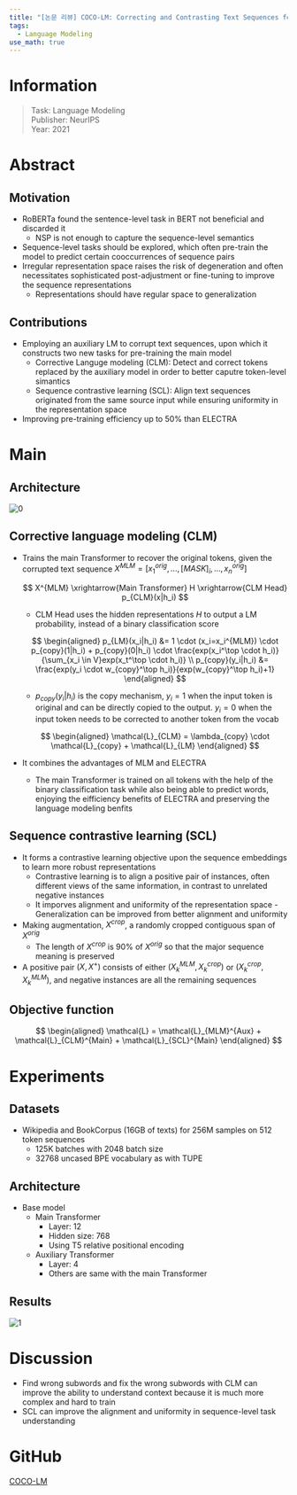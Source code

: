 ```yaml
---
title: "[논문 리뷰] COCO-LM: Correcting and Contrasting Text Sequences for Language Model Pretraining"
tags:
  - Language Modeling
use_math: true
---
```


# Information
> Task: Language Modeling \
> Publisher: NeurIPS \
> Year: 2021

# Abstract
## Motivation
- RoBERTa found the sentence-level task in BERT not beneficial and discarded it
  - NSP is not enough to capture the sequence-level semantics
- Sequence-level tasks should be explored, which often pre-train the model to predict certain cooccurrences of sequence pairs
- Irregular representation space raises the risk of degeneration and often necessitates sophisticated post-adjustment or fine-tuning to improve the sequence representations
  - Representations should have regular space to generalization

## Contributions
- Employing an auxiliary LM to corrupt text sequences, upon which it constructs two new tasks for pre-training the main model
  - Corrective Languge modeling (CLM): Detect and correct tokens replaced by the auxiliary model in order to better caputre token-level simantics
  - Sequence contrastive learning (SCL): Align text sequences originated from the same source input while ensuring uniformity in the representation space
- Improving pre-training efficiency up to 50% than ELECTRA

# Main
## Architecture
![0](https://squiduu.github.io/assets/images/review/cocolm/0.png)

## Corrective language modeling (CLM)
- Trains the main Transformer to recover the original tokens, given the corrupted text sequence $X^{MLM}=[x_1^{orig}, ..., [MASK]_i, ..., x_n^{orig}]$

  $$
  X^{MLM} \xrightarrow{Main Transformer} H \xrightarrow{CLM Head} p_{CLM}(x|h_i)
  $$

  - CLM Head uses the hidden representations $H$ to output a LM probability, instead of a binary classification score

  $$
  \begin{aligned}
  p_{LM}(x_i|h_i) &= 1 \cdot (x_i=x_i^{MLM}) \cdot p_{copy}(1|h_i) + p_{copy}(0|h_i) \cdot \frac{exp(x_i^\top \cdot h_i)}{\sum_{x_i \in V}exp(x_t^\top \cdot h_i)} \\
  p_{copy}(y_i|h_i) &= \frac{exp(y_i \cdot w_{copy}^\top h_i)}{exp(w_{copy}^\top h_i)+1}
  \end{aligned}
  $$

  - $p_{copy}(y_i|h_i)$ is the copy mechanism, $y_i=1$ when the input token is original and can be directly copied to the output. $y_i=0$ when the input token needs to be corrected to another token from the vocab

  $$
    \begin{aligned}
      \mathcal{L}_{CLM} = \lambda_{copy} \cdot \mathcal{L}_{copy} + \mathcal{L}_{LM}
    \end{aligned}
  $$

- It combines the advantages of MLM and ELECTRA
  - The main Transformer is trained on all tokens with the help of the binary classification task while also being able to predict words, enjoying the eifficiency benefits of ELECTRA and preserving the language modeling benfits

## Sequence contrastive learning (SCL)
- It forms a contrastive learning objective upon the sequence embeddings to learn more robust representations
  - Contrastive learning is to align a positive pair of instances, often different views of the same information, in contrast to unrelated negative instances
  - It imporves alignment and uniformity of the representation space
        - Generalization can be improved from better alignment and uniformity
- Making augmentation, $X^{crop}$, a randomly cropped contiguous span of $X^{orig}$
    - The length of $X^{crop}$ is 90% of $X^{orig}$ so that the major sequence meaning is preserved
- A positive pair $(X, X^+)$ consists of either $(X_k^{MLM}, X_k^{crop})$ or $(X_k^{crop}, X_k^{MLM})$, and negative instances are all the remaining sequences

## Objective function
$$
\begin{aligned}
\mathcal{L} = \mathcal{L}_{MLM}^{Aux} + \mathcal{L}_{CLM}^{Main} + \mathcal{L}_{SCL}^{Main}
\end{aligned}
$$

# Experiments
## Datasets
- Wikipedia and BookCorpus (16GB of texts) for 256M samples on 512 token sequences
    - 125K batches with 2048 batch size
    - 32768 uncased BPE vocabulary as with TUPE

## Architecture
- Base model
    - Main Transformer
        - Layer: 12
        - Hidden size: 768
        - Using T5 relative positional encoding
    - Auxiliary Transformer
        - Layer: 4
        - Others are same with the main Transformer

## Results
![1](https://squiduu.github.io/assets/images/review/cocolm/1.png)

# Discussion
- Find wrong subwords and fix the wrong subwords with CLM can improve the ability to understand context because it is much more complex and hard to train
- SCL can improve the alignment and uniformity in sequence-level task understanding

# GitHub
[COCO-LM](https://github.com/microsoft/COCO-LM)